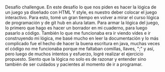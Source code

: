 Desafío challengue.
En este desafío lo que nos piden es hacer la lógica de un juego ya diseñado con HTML Y style, es nuestro deber colocar el juego interactivo.
Para esto, tomé un gran tiempo en volver a mirar el curso lógica de programación y de git hub en alura latam.
Para armar la lógica del juego, lo primero que hago es hacer un borrador en mi cuaderno, para luego pasarlo a código. 
También lo que me funcionaba era ir viendo vídes e ir construyendo mi lógica, me basé mucho en leer la documentación y lo más complicado fue el hecho de hacer la buena escritura en java, muchas veces el código no me funcionaba porque me faltaban comillas, llaves, ";" y así, pero luego de muchos intentos y esfuerzo, logré realizar el ejercicio propuesto. 
Siento que la lógica no solo es de razonar y entender sino también de ser cuidados y pacientes al momento de ir a programar. 

